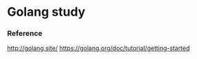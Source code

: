 # Golang study







### Reference
http://golang.site/
https://golang.org/doc/tutorial/getting-started